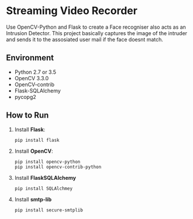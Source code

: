 # Streaming Video Recorder
Use OpenCV-Python and Flask to create a Face recogniser also acts as an Intrusion Detector.
This project basically captures the image of the intruder and sends it to the assosiated user mail if the face doesnt match.
## Environment
* Python 2.7 or 3.5
* OpenCV 3.3.0
* OpenCV-contrib
* Flask-SQLAlchemy
* pycopg2
## How to Run 
1. Install **Flask**:

    ```
    pip install flask
    ```

2. Install **OpenCV**:

    ```
    pip install opencv-python
    pip install opencv-contrib-python
    ```
3. Install **FlaskSQLAlchemy**
    ```
    pip install SQLAlchmey
    ```
4. Install **smtp-lib**
    ```
    pip install secure-smtplib
    ```
    
 
